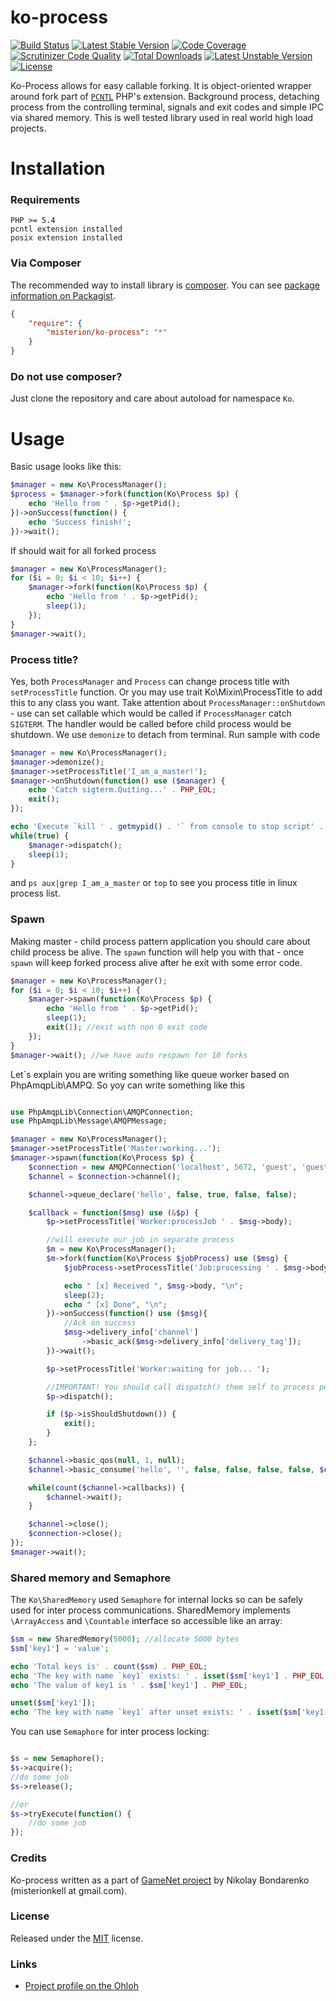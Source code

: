 # ko-process #

[![Build Status][travis-image]][travis-url]
[![Latest Stable Version][stable-image]][stable-url]
[![Code Coverage][coverage-image]][coverage-url]
[![Scrutinizer Code Quality][code-quality-image]][code-quality-url]
[![Total Downloads][downloads-image]][downloads-url]
[![Latest Unstable Version][unstable-image]][unstable-url]
[![License][license-image]][license-url]

Ko-Process allows for easy callable forking. It is object-oriented wrapper around fork part of
[`PCNTL`](http://php.net/manual/ru/book.pcntl.php) PHP's extension. Background process, detaching process from the
controlling terminal, signals and exit codes and simple IPC via shared memory. This is well tested library used in 
real world high load projects.

# Installation #

### Requirements ###

    PHP >= 5.4
    pcntl extension installed
    posix extension installed


### Via Composer ###

The recommended way to install library is [composer](http://getcomposer.org).
You can see [package information on Packagist](https://packagist.org/packages/misterion/ko-process).

```JSON
{
	"require": {
		"misterion/ko-process": "*"
	}
}
```

### Do not use composer? ###

Just clone the repository and care about autoload for namespace `Ko`.

# Usage #

Basic usage looks like this:

```php
$manager = new Ko\ProcessManager();
$process = $manager->fork(function(Ko\Process $p) {
    echo 'Hello from ' . $p->getPid();
})->onSuccess(function() {
    echo 'Success finish!';
})->wait();
```

If should wait for all forked process
```php
$manager = new Ko\ProcessManager();
for ($i = 0; $i < 10; $i++) {
    $manager->fork(function(Ko\Process $p) {
        echo 'Hello from ' . $p->getPid();
        sleep(1);
    });
}
$manager->wait();
```
### Process title? ###

Yes, both `ProcessManager` and `Process` can change process title with `setProcessTitle` function. Or you may use trait
Ko\Mixin\ProcessTitle to add this to any class you want. Take attention about `ProcessManager::onShutdown` - use can
set callable which would be called if `ProcessManager` catch `SIGTERM`. The handler would be called before child process
would be shutdown. We use `demonize` to detach from terminal. Run sample with code

```php
$manager = new Ko\ProcessManager();
$manager->demonize();
$manager->setProcessTitle('I_am_a_master!');
$manager->onShutdown(function() use ($manager) {
    echo 'Catch sigterm.Quiting...' . PHP_EOL;
    exit();
});

echo 'Execute `kill ' . getmypid() . '` from console to stop script' . PHP_EOL;
while(true) {
    $manager->dispatch();
    sleep(1);
}
```

and `ps aux|grep I_am_a_master` or `top` to see you process title in linux process list.

### Spawn ###

Making master - child process pattern application you should care about child process be alive. The `spawn` function
will help you with that - once `spawn` will keep forked process alive after he exit with some error code.

```php
$manager = new Ko\ProcessManager();
for ($i = 0; $i < 10; $i++) {
    $manager->spawn(function(Ko\Process $p) {
        echo 'Hello from ' . $p->getPid();
        sleep(1);
        exit(1); //exit with non 0 exit code
    });
}
$manager->wait(); //we have auto respawn for 10 forks
```

Let`s explain you are writing something like queue worker based on PhpAmqpLib\AMPQ. So yoy can write something like this
```php

use PhpAmqpLib\Connection\AMQPConnection;
use PhpAmqpLib\Message\AMQPMessage;

$manager = new Ko\ProcessManager();
$manager->setProcessTitle('Master:working...');
$manager->spawn(function(Ko\Process $p) {
    $connection = new AMQPConnection('localhost', 5672, 'guest', 'guest');
    $channel = $connection->channel();

    $channel->queue_declare('hello', false, true, false, false);

    $callback = function($msg) use (&$p) {
        $p->setProcessTitle('Worker:processJob ' . $msg->body);

        //will execute our job in separate process
        $m = new Ko\ProcessManager();
        $m->fork(function(Ko\Process $jobProcess) use ($msg) {
            $jobProcess->setProcessTitle('Job:processing ' . $msg->body);

            echo " [x] Received ", $msg->body, "\n";
            sleep(2);
            echo " [x] Done", "\n";
        })->onSuccess(function() use ($msg){
            //Ack on success
            $msg->delivery_info['channel']
                ->basic_ack($msg->delivery_info['delivery_tag']);
        })->wait();

        $p->setProcessTitle('Worker:waiting for job... ');

        //IMPORTANT! You should call dispatch() them self to process pending signals.
        $p->dispatch();

        if ($p->isShouldShutdown()) {
            exit();
        }
    };

    $channel->basic_qos(null, 1, null);
    $channel->basic_consume('hello', '', false, false, false, false, $callback);

    while(count($channel->callbacks)) {
        $channel->wait();
    }

    $channel->close();
    $connection->close();
});
$manager->wait();
```

### Shared memory and Semaphore ###

The `Ko\SharedMemory` used `Semaphore` for internal locks so can be safely used for inter process communications.
SharedMemory implements `\ArrayAccess` and `\Countable` interface so accessible like an array:

```php
$sm = new SharedMemory(5000); //allocate 5000 bytes
$sm['key1'] = 'value';

echo 'Total keys is' . count($sm) . PHP_EOL;
echo 'The key with name `key1` exists: ' . isset($sm['key1'] . PHP_EOL;
echo 'The value of key1 is ' . $sm['key1'] . PHP_EOL;

unset($sm['key1']);
echo 'The key with name `key1` after unset exists: ' . isset($sm['key1'] . PHP_EOL;
```

You can use `Semaphore` for inter process locking:
```php

$s = new Semaphore();
$s->acquire();
//do some job
$s->release();

//or
$s->tryExecute(function() {
    //do some job
});
```

### Credits ###

Ko-process written as a part of [GameNet project](http://gamenet.ru) by Nikolay Bondarenko (misterionkell at gmail.com).

### License ###

Released under the [MIT](LICENSE) license.

### Links ###

* [Project profile on the Ohloh](https://www.ohloh.net/p/ko-process)

[travis-image]: https://travis-ci.org/misterion/ko-process.png?branch=master
[travis-url]: https://travis-ci.org/misterion/ko-process
[code-quality-image]: https://scrutinizer-ci.com/g/misterion/ko-process/badges/quality-score.png?s=58747cee35694c4bc2b023b2ee5a66f4066de3f7
[code-quality-url]: https://scrutinizer-ci.com/g/misterion/ko-process/
[coverage-image]: https://scrutinizer-ci.com/g/misterion/ko-process/badges/coverage.png?s=5bbe5065d230fc69e11e3c34747fec724d3dd6d6
[coverage-url]: https://scrutinizer-ci.com/g/misterion/ko-process/
[stable-image]: https://poser.pugx.org/misterion/ko-process/v/stable.png
[stable-url]: https://packagist.org/packages/misterion/ko-process
[unstable-image]: https://poser.pugx.org/misterion/ko-process/v/unstable.png
[unstable-url]: https://packagist.org/packages/misterion/ko-process
[license-image]: https://poser.pugx.org/misterion/ko-process/license.png
[license-url]: https://packagist.org/packages/misterion/ko-process
[downloads-image]: https://poser.pugx.org/misterion/ko-process/downloads.png
[downloads-url]: https://packagist.org/packages/misterion/ko-process